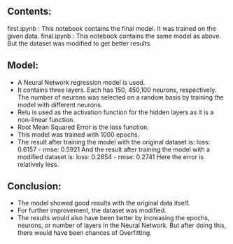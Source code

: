 ## Contents:
first.ipynb : This notebook contains the final model. It was trained on the given data.
final.ipynb :  This notebook contains the same model as above. But the dataset was modified to get better results.


## Model:
- A Neural Network regression model is used.
- It contains three layers. Each has 150, 450,100 neurons, respectively. The number of neurons was selected on a random basis by training the model with different neurons.
- Relu is used as the activation function for the hidden layers as it is a non-linear function.
- Root Mean Squared Error is the loss function.
- This model was trained with 1000 epochs.
- The result after training the model with the original dataset is: 
    loss: 0.6157 - rmse: 0.5921
    And the result after training the model with a modified dataset is:
    loss: 0.2854 - rmse: 0.2741
    Here the error is relatively less.


## Conclusion:
- The model showed good results with the original data itself.
- For further improvement, the dataset was modified.
- The results would also have been better by increasing the epochs, neurons, or number of layers in the Neural Network. But after doing this, there would have been chances of  Overfitting.
